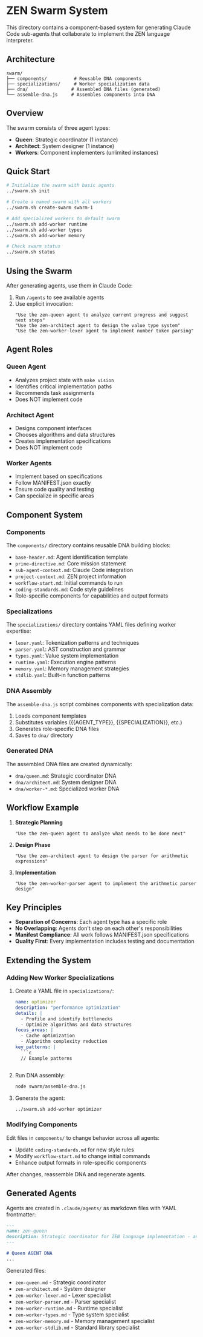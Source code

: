# ZEN Swarm System

This directory contains a component-based system for generating Claude Code sub-agents that collaborate to implement the ZEN language interpreter.

## Architecture

```
swarm/
├── components/          # Reusable DNA components
├── specializations/     # Worker specialization data
├── dna/                # Assembled DNA files (generated)
└── assemble-dna.js     # Assembles components into DNA
```

## Overview

The swarm consists of three agent types:
- **Queen**: Strategic coordinator (1 instance)
- **Architect**: System designer (1 instance) 
- **Workers**: Component implementers (unlimited instances)

## Quick Start

```bash
# Initialize the swarm with basic agents
../swarm.sh init

# Create a named swarm with all workers
../swarm.sh create-swarm swarm-1

# Add specialized workers to default swarm
../swarm.sh add-worker runtime
../swarm.sh add-worker types
../swarm.sh add-worker memory

# Check swarm status
../swarm.sh status
```

## Using the Swarm

After generating agents, use them in Claude Code:

1. Run `/agents` to see available agents
2. Use explicit invocation:
   ```
   "Use the zen-queen agent to analyze current progress and suggest next steps"
   "Use the zen-architect agent to design the value type system"
   "Use the zen-worker-lexer agent to implement number token parsing"
   ```

## Agent Roles

### Queen Agent
- Analyzes project state with `make vision`
- Identifies critical implementation paths
- Recommends task assignments
- Does NOT implement code

### Architect Agent  
- Designs component interfaces
- Chooses algorithms and data structures
- Creates implementation specifications
- Does NOT implement code

### Worker Agents
- Implement based on specifications
- Follow MANIFEST.json exactly
- Ensure code quality and testing
- Can specialize in specific areas

## Component System

### Components
The `components/` directory contains reusable DNA building blocks:
- `base-header.md`: Agent identification template
- `prime-directive.md`: Core mission statement
- `sub-agent-context.md`: Claude Code integration
- `project-context.md`: ZEN project information
- `workflow-start.md`: Initial commands to run
- `coding-standards.md`: Code style guidelines
- Role-specific components for capabilities and output formats

### Specializations
The `specializations/` directory contains YAML files defining worker expertise:
- `lexer.yaml`: Tokenization patterns and techniques
- `parser.yaml`: AST construction and grammar
- `types.yaml`: Value system implementation
- `runtime.yaml`: Execution engine patterns
- `memory.yaml`: Memory management strategies
- `stdlib.yaml`: Built-in function patterns

### DNA Assembly
The `assemble-dna.js` script combines components with specialization data:
1. Loads component templates
2. Substitutes variables ({{AGENT_TYPE}}, {{SPECIALIZATION}}, etc.)
3. Generates role-specific DNA files
4. Saves to `dna/` directory

### Generated DNA
The assembled DNA files are created dynamically:
- `dna/queen.md`: Strategic coordinator DNA
- `dna/architect.md`: System designer DNA  
- `dna/worker-*.md`: Specialized worker DNA

## Workflow Example

1. **Strategic Planning**
   ```
   "Use the zen-queen agent to analyze what needs to be done next"
   ```

2. **Design Phase**
   ```
   "Use the zen-architect agent to design the parser for arithmetic expressions"
   ```

3. **Implementation**
   ```
   "Use the zen-worker-parser agent to implement the arithmetic parser design"
   ```

## Key Principles

- **Separation of Concerns**: Each agent type has a specific role
- **No Overlapping**: Agents don't step on each other's responsibilities
- **Manifest Compliance**: All work follows MANIFEST.json specifications
- **Quality First**: Every implementation includes testing and documentation

## Extending the System

### Adding New Worker Specializations
1. Create a YAML file in `specializations/`:
   ```yaml
   name: optimizer
   description: "performance optimization"
   details: |
     - Profile and identify bottlenecks
     - Optimize algorithms and data structures
   focus_areas: |
     - Cache optimization
     - Algorithm complexity reduction
   key_patterns: |
     ```c
     // Example patterns
     ```
   ```

2. Run DNA assembly:
   ```bash
   node swarm/assemble-dna.js
   ```

3. Generate the agent:
   ```bash
   ../swarm.sh add-worker optimizer
   ```

### Modifying Components
Edit files in `components/` to change behavior across all agents:
- Update `coding-standards.md` for new style rules
- Modify `workflow-start.md` to change initial commands
- Enhance output formats in role-specific components

After changes, reassemble DNA and regenerate agents.

## Generated Agents

Agents are created in `.claude/agents/` as markdown files with YAML frontmatter:

```markdown
---
name: zen-queen
description: Strategic coordinator for ZEN language implementation - analyzes project state and recommends task assignments
---

# Queen AGENT DNA
...
```

Generated files:
- `zen-queen.md` - Strategic coordinator
- `zen-architect.md` - System designer
- `zen-worker-lexer.md` - Lexer specialist
- `zen-worker-parser.md` - Parser specialist
- `zen-worker-runtime.md` - Runtime specialist
- `zen-worker-types.md` - Type system specialist
- `zen-worker-memory.md` - Memory management specialist
- `zen-worker-stdlib.md` - Standard library specialist